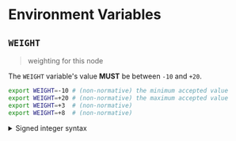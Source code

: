 # Environment Variables

## `WEIGHT`

> weighting for this node

The `WEIGHT` variable's value **MUST** be between `-10` and `+20`.

```bash
export WEIGHT=-10 # (non-normative) the minimum accepted value
export WEIGHT=+20 # (non-normative) the maximum accepted value
export WEIGHT=+3  # (non-normative)
export WEIGHT=+8  # (non-normative)
```

<details>
<summary>Signed integer syntax</summary>

Signed integers can only be specified using decimal notation. A leading positive
sign (`+`) is **OPTIONAL**. A leading negative sign (`-`) is **REQUIRED** in
order to specify a negative value.

Internally, the `WEIGHT` variable is represented using a signed 8-bit integer
type (`int8`); any value that overflows this data-type is invalid.

</details>
